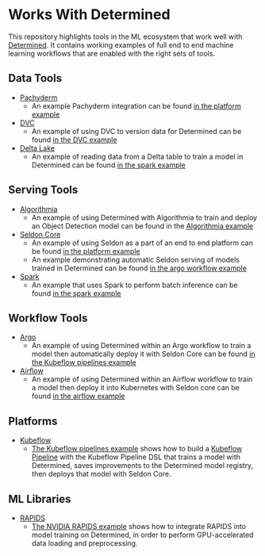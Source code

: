 # Works With Determined

This repository highlights tools in the ML ecosystem that work well with [Determined](https://github.com/determined-ai/determined).  It contains working examples of  full end to end machine learning workflows that are enabled with the right sets of tools.

## Data Tools

* [Pachyderm](https://www.pachyderm.com)
  * An example Pachyderm integration can be found [in the platform example](example_platform/README.md)
* [DVC](https://www.dvc.org)
  * An example of using DVC to version data for Determined can be found [in the DVC example](dvc/README.md)
* [Delta Lake](https://www.delta.io)
  * An example of reading data from a Delta table to train a model in Determined can be found [in the spark example](spark_example/README.md)

## Serving Tools

* [Algorithmia](https://algorithmia.com/)
  * An example of using Determined with Algorithmia to train and deploy an Object Detection model can be found in the [Algorithmia example](/algorithmia/README.md)
* [Seldon Core](https://www.seldon.io/)
  * An example of using Seldon as a part of an end to end platform can be found [in the platform example](example_platform/README.md)
  * An example demonstrating automatic Seldon serving of models trained in Determined can be found [in the argo workflow example](kubeflow_pipelines/README.md)
* [Spark](https://spark.apache.org/)
  * An example that uses Spark to perform batch inference can be found [in the spark example](spark_ecosystem/README.md)

## Workflow Tools

* [Argo](https://argoproj.github.io/)
  * An example of using Determined within an Argo workflow to train a model then automatically deploy it with Seldon Core can be found [in the Kubeflow pipelines example](kubeflow_pipelines/README.md)
* [Airflow](https://airflow.apache.org/)
  * An example of using Determined within an Airflow workflow to train a model then deploy it into Kubernetes with Seldon core can be found [in the airflow example](airflow/README.md)

## Platforms

* [Kubeflow](https://www.kubeflow.org/)
  * [The Kubeflow pipelines example](kubeflow_pipelines/README.md) shows how to build a [Kubeflow Pipeline](https://www.kubeflow.org/docs/pipelines/overview/pipelines-overview/) with the Kubeflow Pipeline DSL that trains a model with Determined, saves improvements to the Determined model registry, then deploys that model with Seldon Core.

## ML Libraries

* [RAPIDS](https://rapids.ai/)
  * [The NVIDIA RAPIDS example](rapids/README.md) shows how to integrate RAPIDS into model training on Determined, in order to perform GPU-accelerated data loading and preprocessing.
